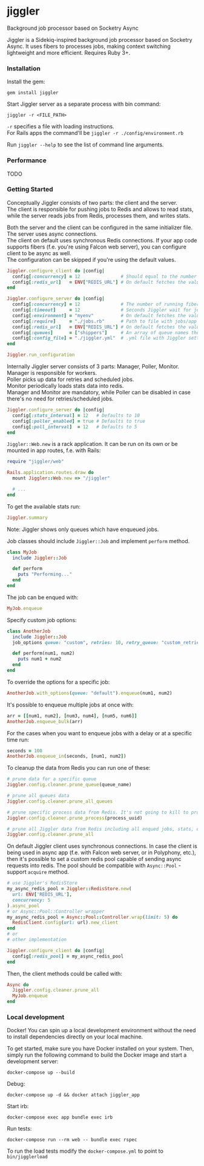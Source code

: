 # jiggler
Background job processor based on Socketry Async

Jiggler is a Sidekiq-inspired background job processor based on Socketry Async.
It uses fibers to processes jobs, making context switching lightweight and more efficient. Requires Ruby 3+.

### Installation

Install the gem:
```
gem install jiggler
```

Start Jiggler server as a separate process with bin command:
```
jiggler -r <FILE_PATH>
```
`-r` specifies a file with loading instructions. \
For Rails apps the command'll be `jiggler -r ./config/environment.rb`

Run `jiggler --help` to see the list of command line arguments.

### Performance

TODO

### Getting Started

Conceptually Jiggler consists of two parts: the client and the server. \
The client is responsible for pushing jobs to Redis and allows to read stats, while the server reads jobs from Redis, processes them, and writes stats.

Both the server and the client can be configured in the same initializer file. \
The server uses async connections. \
The client on default uses synchronous Redis connections. If your app code supports fibers (f.e. you're using Falcon web server), you can configure client to be async as well. \
The configuration can be skipped if you're using the default values.

```ruby
Jiggler.configure_client do |config|
  config[:concurrency] = 12               # Should equal to the number of threads/fibers in the client app. Defaults to 10
  config[:redis_url]   = ENV["REDIS_URL"] # On default fetches the value from ENV["REDIS_URL"]
end

Jiggler.configure_server do |config|
  config[:concurrency] = 12               # The number of running fibers. Defaults to 10
  config[:timeout]     = 12               # Seconds Jiggler wait for jobs to finish before shotdown. Defaults to 25
  config[:environment] = "myenv"          # On default fetches the value ENV["APP_ENV"] and fallbacks to "development"
  config[:require]     = "./jobs.rb"      # Path to file with jobs/app initializer
  config[:redis_url]   = ENV["REDIS_URL"] # On default fetches the value from ENV["REDIS_URL"]
  config[:queues]      = ["shippers"]     # An array of queue names the server is going to listen to
  config[:config_file] = "./jiggler.yml"  # .yml file with Jiggler settings
end

Jiggler.run_configuration
```

Internally Jiggler server consists of 3 parts: Manager, Poller, Monitor. \
Manager is responsible for workers. \
Poller picks up data for retries and scheduled jobs. \
Monitor periodically loads stats data into redis. \
Manager and Monitor are mandatory, while Poller can be disabled in case there's no need for retries/scheduled jobs.

```ruby
Jiggler.configure_server do |config|
  config[:stats_interval] = 12   # Defaults to 10
  config[:poller_enabled] = true # Defaults to true
  config[:poll_interval]  = 12   # Defaults to 5
end
```

`Jiggler::Web.new` is a rack application. It can be run on its own or be mounted in app routes, f.e. with Rails:

```ruby
require "jiggler/web"

Rails.application.routes.draw do
  mount Jiggler::Web.new => "/jiggler"

  # ...
end
```

To get the available stats run:
```ruby
Jiggler.summary
```
Note: Jiggler shows only queues which have enqueued jobs. 

Job classes should include `Jiggler::Job` and implement `perform` method.

```ruby
class MyJob
  include Jiggler::Job

  def perform
    puts "Performing..."
  end
end
```

The job can be enqued with:
```ruby
MyJob.enqueue
```

Specify custom job options:
```ruby
class AnotherJob
  include Jiggler::Job
  job_options queue: "custom", retries: 10, retry_queue: "custom_retries"

  def perform(num1, num2)
    puts num1 + num2
  end
end
```

To override the options for a specific job:
```ruby
AnotherJob.with_options(queue: "default").enqueue(num1, num2)
```

It's possible to enqueue multiple jobs at once with:
```ruby
arr = [[num1, num2], [num3, num4], [num5, num6]]
AnotherJob.enqueue_bulk(arr)
```

For the cases when you want to enqueue jobs with a delay or at a specific time run:
```ruby
seconds = 100
AnotherJob.enqueue_in(seconds, [num1, num2])
```

To cleanup the data from Redis you can run one of these:
```ruby
# prune data for a specific queue
Jiggler.config.cleaner.prune_queue(queue_name)

# prune all queues data
Jiggler.config.cleaner.prune_all_queues

# prune specific process data from Redis. It's not going to kill to process, only data removal 
Jiggler.config.cleaner.prune_process(process_uuid)

# prune all Jiggler data from Redis including all enqued jobs, stats, etc.
Jiggler.config.cleaner.prune_all
```

On default Jiggler client uses synchronous connections. 
In case the client is being used in async app (f.e. with Falcon web server, or in Polyphony, etc.), then it's possible to set a custom redis pool capable of sending async requests into redis.
The pool should be compatible with `Async::Pool` - support `acquire` method.

```ruby
# use Jiggler's RedisStore
my_async_redis_pool = Jiggler::RedisStore.new(
  url: ENV['REDIS_URL'],
  concurrency: 5
).async_pool
# or Async::Pool::Controller wrapper
my_async_redis_pool = Async::Pool::Controller.wrap(limit: 5) do
  RedisClient.config(url: url).new_client
end
# or
# other implementation

Jiggler.configure_client do |config|
  config[:redis_pool] = my_async_redis_pool
end
```

Then, the client methods could be called with:
```ruby
Async do
  Jiggler.config.cleaner.prune_all
  MyJob.enqueue
end
```

### Local development

Docker! You can spin up a local development environment without the need to install dependencies directly on your local machine.

To get started, make sure you have Docker installed on your system. Then, simply run the following command to build the Docker image and start a development server:
```
docker-compose up --build
```

Debug:
```
docker-compose up -d && docker attach jiggler_app
```

Start irb:
```
docker-compose exec app bundle exec irb
```

Run tests: 
```
docker-compose run --rm web -- bundle exec rspec
```

To run the load tests modify the `docker-compose.yml` to point to `bin/jigglerload`
